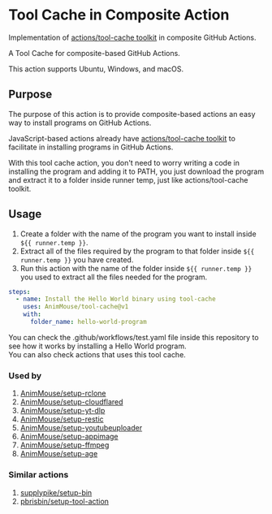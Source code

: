 # Tool Cache in Composite Action
Implementation of [actions/tool-cache toolkit](https://github.com/actions/toolkit/tree/main/packages/tool-cache) in composite GitHub Actions.

A Tool Cache for composite-based GitHub Actions.

This action supports Ubuntu, Windows, and macOS.

## Purpose
The purpose of this action is to provide composite-based actions an easy way to install programs on GitHub Actions.

JavaScript-based actions already have [actions/tool-cache toolkit](https://github.com/actions/toolkit/tree/main/packages/tool-cache) to facilitate in installing programs in GitHub Actions.

With this tool cache action, you don't need to worry writing a code in installing the program and adding it to PATH, you just download the program and extract it to a folder inside runner temp, just like actions/tool-cache toolkit.

## Usage
1. Create a folder with the name of the program you want to install inside `${{ runner.temp }}`.
2. Extract all of the files required by the program to that folder inside `${{ runner.temp }}` you have created.
3. Run this action with the name of the folder inside `${{ runner.temp }}` you used to extract all the files needed for the program.

```yaml
steps:
  - name: Install the Hello World binary using tool-cache
    uses: AnimMouse/tool-cache@v1
    with:
      folder_name: hello-world-program
```

You can check the .github/workflows/test.yaml file inside this repository to see how it works by installing a Hello World program.\
You can also check actions that uses this tool cache.

### Used by
1. [AnimMouse/setup-rclone](https://github.com/AnimMouse/setup-rclone)
2. [AnimMouse/setup-cloudflared](https://github.com/AnimMouse/setup-cloudflared)
3. [AnimMouse/setup-yt-dlp](https://github.com/AnimMouse/setup-yt-dlp)
4. [AnimMouse/setup-restic](https://github.com/AnimMouse/setup-restic)
5. [AnimMouse/setup-youtubeuploader](https://github.com/AnimMouse/setup-youtubeuploader)
6. [AnimMouse/setup-appimage](https://github.com/AnimMouse/setup-appimage)
7. [AnimMouse/setup-ffmpeg](https://github.com/AnimMouse/setup-ffmpeg)
8. [AnimMouse/setup-age](https://github.com/AnimMouse/setup-age)

### Similar actions
1. [supplypike/setup-bin](https://github.com/supplypike/setup-bin)
2. [pbrisbin/setup-tool-action](https://github.com/pbrisbin/setup-tool-action)